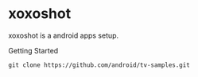 # xoxoshot
xoxoshot is a android apps setup. 

Getting Started

    git clone https://github.com/android/tv-samples.git

